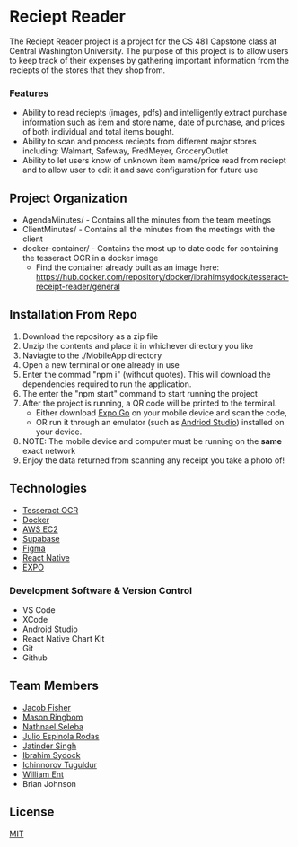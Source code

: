 # Reciept Reader
The Reciept Reader project is a project for the CS 481 Capstone class at Central Washington University. The purpose of this project is to allow users to keep track of their expenses by gathering important information from the reciepts of the stores that they shop from.

### Features
- Ability to read reciepts (images, pdfs) and intelligently extract purchase information such as item and store name, date of purchase, and prices of both individual and total items bought.
- Ability to scan and process reciepts from different major stores including: Walmart, Safeway, FredMeyer, GroceryOutlet
- Ability to let users know of unknown item name/price read from reciept and to allow user to edit it and save configuration for future use

## Project Organization
- AgendaMinutes/ - Contains all the minutes from the team meetings
- ClientMinutes/ -  Contains all the minutes from the meetings with the client
- docker-container/ - Contains the most up to date code for containing the tesseract OCR in a docker image
  - Find the container already built as an image here: https://hub.docker.com/repository/docker/ibrahimsydock/tesseract-receipt-reader/general

## Installation From Repo

1. Download the repository as a zip file
2. Unzip the contents and place it in whichever directory you like
3. Naviagte to the ./MobileApp directory
4. Open a new terminal or one already in use
5. Enter the commad "npm i" (without quotes). This will download the dependencies required to run the application.
6. The enter the "npm start" command to start running the project
7. After the project is running, a QR code will be printed to the terminal. 
   - Either download [Expo Go](https://expo.dev/client) on your mobile device and scan the code,
   - OR run it through an emulator (such as [Andriod Studio](https://developer.android.com/studio)) installed on your device.
9. NOTE: The mobile device and computer must be running on the **same** exact network
10. Enjoy the data returned from scanning any receipt you take a photo of!

## Technologies

- [Tesseract OCR](https://tesseract.projectnaptha.com/)
- [Docker](https://www.docker.com/)
- [AWS EC2](https://aws.amazon.com/ec2/)
- [Supabase](https://supabase.com/)
- [Figma](https://www.figma.com/)
- [React Native](https://reactnative.dev/)
- [EXPO](https://expo.dev/)

### Development Software & Version Control

- VS Code
- XCode
- Android Studio
- React Native Chart Kit
- Git
- Github

## Team Members
- [Jacob Fisher](https://github.com/jacobfisher311)
- [Mason Ringbom](https://github.com/Sushi-Roll-17)
- [Nathnael Seleba](https://github.com/Nathnael7)
- [Julio Espinola Rodas](https://github.com/JulioSEspinola)
- [Jatinder Singh](https://github.com/Tennerr)
- [Ibrahim Sydock](https://github.com/sharktrexer)
- [Ichinnorov Tuguldur](https://github.com/IchinnorovTuguldur)
- [William Ent](https://github.com/Went343)
- Brian Johnson

## License

[MIT](https://choosealicense.com/licenses/mit/)
